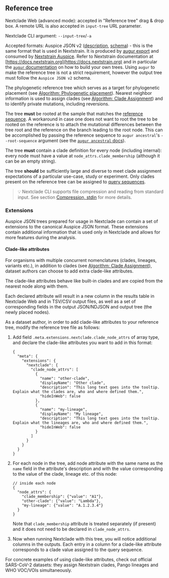 ## Reference tree

Nextclade Web (advanced mode): accepted in "Reference tree" drag & drop box. A remote URL is also accepted in `input-tree` URL parameter.

Nextclade CLI argument: `--input-tree`/`-a`

Accepted formats: Auspice JSON v2 ([description](https://nextstrain.org/docs/bioinformatics/data-formats), [schema](https://github.com/nextstrain/augur/blob/master/augur/data/schema-export-v2.json)) - this is the same format that is used in Nextstrain. It is produced by [augur export](https://docs.nextstrain.org/projects/augur/en/stable/usage/cli/export.html) and consumed by [Nextstrain Auspice](https://docs.nextstrain.org/projects/auspice/en/stable/). Refer to Nextstrain documentation at [https://docs.nextstrain.org](https://docs.nextstrain.org) and in particular the [`augur` documentation](https://docs.nextstrain.org/projects/augur/en/stable/index.html) on how to build your own trees. Using `augur` to make the reference tree is not a strict requirement, however the output tree must follow the `Auspice JSON v2` schema.

The phylogenetic reference tree which serves as a target for phylogenetic placement (see [Algorithm: Phylogenetic placement](../algorithm/05-phylogenetic-placement)). Nearest neighbor information is used to assign clades (see [Algorithm: Clade Assignment](../algorithm/06-clade-assignment)) and to identify private mutations, including reversions.

The tree **must** be rooted at the sample that matches the [reference sequence](../terminology.md#reference-sequence). A workaround in case one does not want to root the tree to be rooted on the reference is to attach the mutational differences between the tree root and the reference on the branch leading to the root node. This can be accomplished by passing the reference sequence to `augur ancestral`'s `--root-sequence` argument (see the [`augur ancestral` docs](https://docs.nextstrain.org/projects/augur/en/stable/usage/cli/ancestral.html#inputs)).

The tree **must** contain a clade definition for every node (including internal): every node must have a value at `node_attrs.clade_membership` (although it can be an empty string).

The tree **should** be sufficiently large and diverse to meet clade assignment expectations of a particular use-case, study or experiment. Only clades present on the reference tree can be assigned to [query sequences](../terminology.html#query-sequence).

> 💡 Nextclade CLI supports file compression and reading from standard input. See section [Compression, stdin](./compression) for more details.

### Extensions

Auspice JSON trees prepared for usage in Nextclade can contain a set of extensions to the canonical Auspice JSON format. These extensions contain additional information that is used only in Nextclade and allows for more features during the analysis.

#### Clade-like attributes

For organisms with multiple concurrent nomenclatures (clades, lineages, variants etc.), in addition to clades (see [Algorithm: Clade Assignment](../algorithm/06-clade-assignment)), dataset authors can choose to add extra clade-like attributes.

The clade-like attributes behave like built-in clades and are copied from the nearest node along with them.

Each declared attribute will result in a new column in the results table in Nextclade Web and in TSV/CSV output files, as well as a set of corresponding fields in the output JSON/NDJSON and output tree (the newly placed nodes).

As a dataset author, in order to add clade-like attributes to your reference tree, modify the reference tree file as follows:

1. Add field `.meta.extensions.nextclade.clade_node_attrs` of array type, and declare the clade-like attributes you want to add in this format:

    ```json5
    {
      "meta": {
        "extensions": {
          "nextclade": {
            "clade_node_attrs": [
              {
                "name": "other-clade",
                "displayName": "Other clade",
                "description": "This long text goes into the tooltip. Explain what the clades are, who and where defined them.",
                "hideInWeb": false
              },
              {
                "name": "my-lineage",
                "displayName": "My lineage",
                "description": "This long text goes into the tooltip. Explain what the lineages are, who and where defined them.",
                "hideInWeb": false
              }
            ]
          }
        }
      }
    }
    ```

2. For each node in the tree, add node attribute with the same name as the `name` field in the attribute's description and with the value corresponding to the value of the clade, lineage etc. of this node:

    ```json5
    // inside each node
    {
      "node_attrs": {
        "clade_membership": {"value": "A1"},
        "other-clade": {"value": "Lambda"},
        "my-lineage": {"value": "A.1.2.3.4"}
      }
    }
    ```
    
    Note that `clade_membership` attribute is treated separately (if present) and it does not need to be declared in `clade_node_attrs`.

3. Now when running Nextclade with this tree, you will notice additional columns in the outputs. Each entry in a column for a clade-like attribute corresponds to a clade value assigned to the query sequence.


For concrete examples of using clade-like attributes, check out official SARS-CoV-2 datasets: they assign Nextstrain clades, Pango lineages and WHO VOC/VOIs simultaneously.
